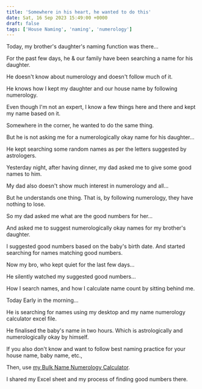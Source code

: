 ```yaml
---
title: 'Somewhere in his heart, he wanted to do this'
date: Sat, 16 Sep 2023 15:49:00 +0000
draft: false
tags: ['House Naming', 'naming', 'numerology']
---
```


Today, my brother's daughter's naming function was there…

For the past few days, he & our family have been searching a name for his daughter.

He doesn't know about numerology and doesn't follow much of it.

He knows how I kept my daughter and our house name by following numerology.

Even though I'm not an expert, I know a few things here and there and kept my name based on it.

Somewhere in the corner, he wanted to do the same thing.

But he is not asking me for a numerologically okay name for his daughter…

He kept searching some random names as per the letters suggested by astrologers.

Yesterday night, after having dinner, my dad asked me to give some good names to him.

My dad also doesn't show much interest in numerology and all…

But he understands one thing. That is, by following numerology, they have nothing to lose.

So my dad asked me what are the good numbers for her…

And asked me to suggest numerologically okay names for my brother's daughter.

I suggested good numbers based on the baby's birth date. And started searching for names matching good numbers.

Now my bro, who kept quiet for the last few days…

He silently watched my suggested good numbers…

How I search names, and how I calculate name count by sitting behind me.

Today Early in the morning…

He is searching for names using my desktop and my name numerology calculator excel file.

He finalised the baby's name in two hours. Which is astrologically and numerologically okay by himself.

If you also don't know and want to follow best naming practice for your house name, baby name, etc.,

Then, use [my Bulk Name Numerology Calculator](https://houseconstructionguide.com/bulk-name-numerology-calculator/).

I shared my Excel sheet and my process of finding good numbers there.